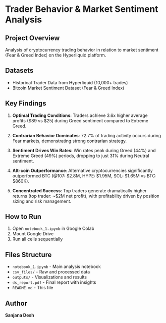 # Trader Behavior & Market Sentiment Analysis

## Project Overview
Analysis of cryptocurrency trading behavior in relation to market sentiment (Fear & Greed Index) on the Hyperliquid platform.

## Datasets
- Historical Trader Data from Hyperliquid (10,000+ trades)
- Bitcoin Market Sentiment Dataset (Fear & Greed Index)

## Key Findings

1. **Optimal Trading Conditions**: Traders achieve 3.6x higher average profits ($89 vs $25) during Greed sentiment compared to Extreme Greed.

2. **Contrarian Behavior Dominates**: 72.7% of trading activity occurs during Fear markets, demonstrating strong contrarian strategy.

3. **Sentiment Drives Win Rates**: Win rates peak during Greed (44%) and Extreme Greed (49%) periods, dropping to just 31% during Neutral sentiment.

4. **Alt-coin Outperformance**: Alternative cryptocurrencies significantly outperformed BTC (@107: $2.8M, HYPE: $1.95M, SOL: $1.65M vs BTC: $860K).

5. **Concentrated Success**: Top traders generate dramatically higher returns (top trader: ~$2M net profit), with profitability driven by position sizing and risk management.

## How to Run

1. Open `notebook_1.ipynb` in Google Colab
2. Mount Google Drive
3. Run all cells sequentially

## Files Structure

- `notebook_1.ipynb` - Main analysis notebook
- `csv_files/` - Raw and processed data
- `outputs/` - Visualizations and results
- `ds_report.pdf` - Final report with insights
- `README.md` - This file

## Author
**Sanjana Desh**
